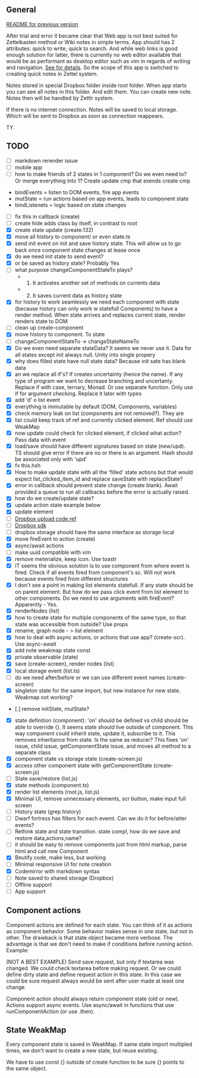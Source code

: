 ## General

[README for previous version](./README-v.0.1.md)

After trial and error it became clear that Web app is not best suited for Zettelkasten
method or Wiki notes in simple terms. App should has 2 attributes: quick to write, quick
to search. And while web links is good enough solution for latter, there is currently no web editor
available that would be as performant as desktop editor such as vim in regards of writing
and navigation. [See for details](https://github.com/B1aZer/ZettNote). So the scope of this app is switched to creating quick notes
in Zettel system.

Notes stored in special Dropbox folder inside root folder. When app starts you can see all
notes in this folder. And edit them. You can create new note. Notes then will be handled
by Zettlr system.

If there is no internet connection. Notes will be saved to local storage. Which will be
sent to Dropbox as soon as connection reappears.

TY.

## TODO

 - [ ] markdown rerender issue
 - [ ] mobile app
 - [ ] how to make friends of 2 states in 1 component? Do we even need to? Or merge
 everything into 1? Create update cmp that exends create cmp
 - bindEvents = listen to DOM events, fire app events
 - mutState = run actions based on app events, leads to component state
 - bindListenets = logic based on state changes
 - [ ] fix this in callback (create)
 - [ ] create hide adds class by itself, in contrast to root
 - [x] create state update (create:132)
 - [x] move all history to component/ or even state.ts
 - [x] send init event on init and save history state. This will allow us to go back once
 component state changes at lease once
 - [x] do we need init state to send event?
 - [x] or be saved as history state? Probably Yes
 - [ ] what purpose changeComponentStateTo plays?
   - 1) It activates another set of methods on currents data
   - 2) It saves current data as history state
 - [x] for history to work seamlessly we need each component with state (because history
 can only work w statefull Components) to have a render method. When state arrives and
 replaces current state, render renders state to DOM
 - [ ] clean up create-component
 - [x] move history to component. To state
 - [ ] changeComponentStateTo -> changeStateNameTo
 - [x] Do we even need separate stateData? It seems we never use it. Data for all states
 except init always null. Unity into single propery
 - [x] why does filled state have null state data? Because init sate has blank data
 - [x] an we replace all if's? If creates uncertainty (hence the name). If any type of
 program we want to decrease branching and uncertanty. Replace if with case, ternary,
 Monad. Or use separate function. Only use if for argument checking. Replace it later with
 types
 - [x] add 'd' o list event
 - [x] everything is immutable by default (DOM, Components, variables)
 - [x] check memory leak on list (components are not removed?). They are
 - [x] list could keep track of ref and currently clicked element. Ref should use WeakMap
 - [x] now update could check for clicked element, if clicked what action? Pass data with
 event
 - [x] load/save should have different signatures based on state (new/upd). TS should give
 error if there are no or there is an argument. Hash should be associated only with 'upd'
 - [x] fx this.hsh
 - [x] How to make update state with all the 'filled' state actions but that would expect
 list_clicked_item_id and replace saveState with replaceState?
 - [x] error in callback should prevent state change (create blank). Await provided a
 queue to run all callbacks before the error is actually raised.
 - [x] how do we create/update state?
 - [x] update action state example below
 - [x] update element
 - [ ] [Dropbox upload code ref](https://github.com/dropbox/dropbox-sdk-js/blob/master/examples/javascript/upload/index.html)
 - [ ] [Dropbox sdk](https://www.dropbox.com/developers/documentation/javascript#tutorial)
 - [ ] dropbox storage should have the same interface as storage local
 - [x] move fireEvent to action (create)
 - [x] async/await actions
 - [ ] make uuid compatible with vim
 - [x] remove meterialize, keep icon. Use toastr
 - [x] IT seems the obvious solution is to use component from where event is fired. Check
 if all events fired from component's sc. Will not work because events fired from
 different structures
 - [x] I don't see a point in making list elements statefull. If any state should be on
 parent element. But how do we pass click event from list element to other components. Do
 we need to use arguments with fireEvent? Apparently - Yes.
 - [x] renderNodes (list)
 - [x] how to create state for multiple components of the same type, so that state was
 accessible from outside? Use props
 - [x] rename, graph node - > list element
 - [x] how to deal with async actions, or actions that use app? (create-scr). Use
 async-await
 - [x] add note weakmap state const
 - [x] private observable (state)
 - [x] save (create-screen), render nodes (list)
 - [x] local storage event (list.ts)
 - [ ] do we need after/before or we can use different event names (create-screen)
 - [x] singleton state for the same import, but new instance for new state. Weakmap not
 working?
 - [.] remove initState, mutState?
 - [x] state definition (component): 'on' should be defined vs child should be able to
 override {}. It seems state should live outside of component. This way component could
 inherit state, update it, subscribe to it. This removes inheritance from state. Is the
 same as reducer? This fixes 'on' issue, child issue, getComponentState issue, and moves
 all method to a separate class
 - [x] component state vs storage state (create-screen.js)
 - [x] access other component state with getComponentState (create-screen.js)
 - [ ] State save/restore (list.js)
 - [x] state methods (component.ts)
 - [x] render list elements (root.js, list.js)
 - [x] Minimal UI, remove unnecessary elements, scr button, make input full screen
 - [ ] History state (grep history)
 - [ ] Dwarf fortress has filters for each evemt. Can we do it for before/atter events?
 - [ ] Rethink state and state transition. state compl, how do we save and restore data,actions,name?
 - [ ] it should be easy to remove components just from html markup, parse html and call
 new Component
 - [x] Beutify code, make less, but working
 - [ ] Minimal responsive UI for note creation
 - [x] Codemirror with markdown syntax
 - [ ] Note saved to shared storage (Dropbox)
 - [ ] Offline support
 - [ ] App support

## Component actions

Component actions are defined for each state. You can think of it as actions as component
behavior. Some behavior makes sense in one state, but not in other. The drawback is that
state object became more verbose. The advantage is that we don't need to make if
conditions before running action. Example:

(NOT A BEST EXAMPLE)
Send save request, but only if textarea was changed. We could check textarea before
making request. Or we could define dirty state and define request action in this state. In
this case we could be sure request always would be sent after user made at least one change.

Component action should always return component state (old or new). Actions support async
events. Use async/await in functions that use runComponentAction (or use .then).

## State WeakMap

Every component state is saved in WeakMap. If same state import multipled times, we don't
want to create a new state, but reuse existing.

We have to use const {} outside of create function to be sure {} points to the same
object.
